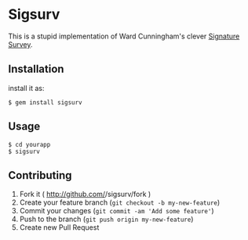 # Sigsurv

This is a stupid implementation of Ward Cunningham's clever [Signature Survey](http://c2.com/doc/SignatureSurvey/).


## Installation

install it as:

    $ gem install sigsurv

## Usage

```
$ cd yourapp
$ sigsurv
```

## Contributing

1. Fork it ( http://github.com/<my-github-username>/sigsurv/fork )
2. Create your feature branch (`git checkout -b my-new-feature`)
3. Commit your changes (`git commit -am 'Add some feature'`)
4. Push to the branch (`git push origin my-new-feature`)
5. Create new Pull Request
